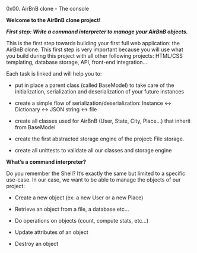0x00. AirBnB clone - The console


<b>Welcome to the AirBnB clone project!</b><br>


<b><i>First step: Write a command interpreter to manage your AirBnB objects.</i></b>

This is the first step towards building your first full web application: the AirBnB clone. This first step is very important because you will use what you build during this project with all other following projects: HTML/CSS templating, database storage, API, front-end integration…<br>
<p>Each task is linked and will help you to:</p>

- put in place a parent class (called BaseModel) to take care of the initialization, serialization and deserialization of your future instances

- create a simple flow of serialization/deserialization: Instance <-> Dictionary <-> JSON string <-> file

- create all classes used for AirBnB (User, State, City, Place…) that inherit from BaseModel

- create the first abstracted storage engine of the project: File storage.

- create all unittests to validate all our classes and storage engine


<b>What’s a command interpreter?</b><br>

<p>Do you remember the Shell? It’s exactly the same but limited to a specific use-case. In our case, we want to be able to manage the objects of our project:</p>

- Create a new object (ex: a new User or a new Place)

- Retrieve an object from a file, a database etc…

- Do operations on objects (count, compute stats, etc…)

- Update attributes of an object

- Destroy an object
